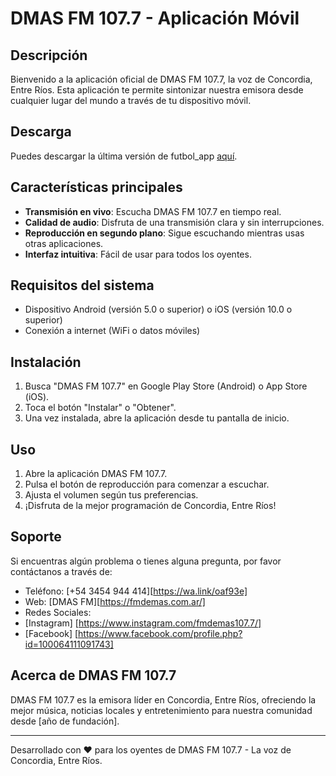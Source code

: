 # DMAS FM 107.7 - Aplicación Móvil

## Descripción
Bienvenido a la aplicación oficial de DMAS FM 107.7, la voz de Concordia, Entre Ríos. Esta aplicación te permite sintonizar nuestra emisora desde cualquier lugar del mundo a través de tu dispositivo móvil.

## Descarga
Puedes descargar la última versión de futbol_app [aquí](https://github.com/tatogobetto/fmdmas/releases/download/v1.1.0/DeMASFM.apk).

## Características principales
- **Transmisión en vivo**: Escucha DMAS FM 107.7 en tiempo real.
- **Calidad de audio**: Disfruta de una transmisión clara y sin interrupciones.
- **Reproducción en segundo plano**: Sigue escuchando mientras usas otras aplicaciones.
- **Interfaz intuitiva**: Fácil de usar para todos los oyentes.

## Requisitos del sistema
- Dispositivo Android (versión 5.0 o superior) o iOS (versión 10.0 o superior)
- Conexión a internet (WiFi o datos móviles)

## Instalación
1. Busca "DMAS FM 107.7" en Google Play Store (Android) o App Store (iOS).
2. Toca el botón "Instalar" o "Obtener".
3. Una vez instalada, abre la aplicación desde tu pantalla de inicio.

## Uso
1. Abre la aplicación DMAS FM 107.7.
2. Pulsa el botón de reproducción para comenzar a escuchar.
3. Ajusta el volumen según tus preferencias.
4. ¡Disfruta de la mejor programación de Concordia, Entre Ríos!

## Soporte
Si encuentras algún problema o tienes alguna pregunta, por favor contáctanos a través de:
- Teléfono: [+54 3454 944 414][https://wa.link/oaf93e]
- Web: [DMAS FM][https://fmdemas.com.ar/]
- Redes Sociales:
- [Instagram] [https://www.instagram.com/fmdemas107.7/]
- [Facebook] [https://www.facebook.com/profile.php?id=100064111091743]

## Acerca de DMAS FM 107.7
DMAS FM 107.7 es la emisora líder en Concordia, Entre Ríos, ofreciendo la mejor música, noticias locales y entretenimiento para nuestra comunidad desde [año de fundación].

---

Desarrollado con ❤️ para los oyentes de DMAS FM 107.7 - La voz de Concordia, Entre Ríos.
